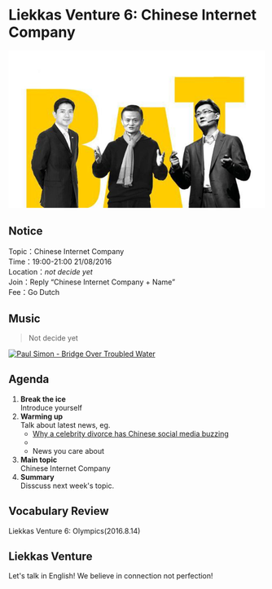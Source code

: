 
# Liekkas Venture 6: Chinese Internet Company


![bat](./images/bat.jpg "BAT")

## Notice

Topic：Chinese Internet Company  
Time：19:00-21:00 21/08/2016  
Location：*not decide yet*  
Join：Reply “Chinese Internet Company + Name”   
Fee：Go Dutch

## Music

> Not decide yet

[![Paul Simon - Bridge Over Troubled Water](http://img.youtube.com/vi/IBnBWPpukog/0.jpg)](https://www.youtube.com/watch?v=IBnBWPpukog)
	

## Agenda

1. **Break the ice**  
    Introduce yourself
2. **Warming up**   
    Talk about latest news, eg.
	- [Why a celebrity divorce has Chinese social media buzzing](http://www.bbc.com/news/world-asia-china-37091685)
	-
    - News you care about
3. **Main topic**  
	Chinese Internet Company
4. **Summary**   
    Disscuss next week's topic.

## Vocabulary Review

Liekkas Venture 6:  Olympics(2016.8.14)  


## Liekkas Venture

Let's talk in English!
We believe in connection not perfection!
